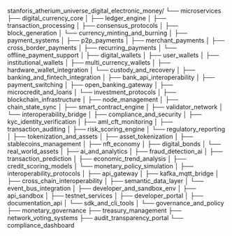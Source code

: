 stanforis_atherium_universe_digital_electronic_money/
└── microservices
    ├── digital_currency_core
    │   ├── ledger_engine
    │   ├── transaction_processing
    │   ├── consensus_protocols
    │   ├── block_generation
    │   └── currency_minting_and_burning
    │
    ├── payment_systems
    │   ├── p2p_payments
    │   ├── merchant_payments
    │   ├── cross_border_payments
    │   ├── recurring_payments
    │   └── offline_payment_support
    │
    ├── digital_wallets
    │   ├── user_wallets
    │   ├── institutional_wallets
    │   ├── multi_currency_wallets
    │   ├── hardware_wallet_integration
    │   └── custody_and_recovery
    │
    ├── banking_and_fintech_integration
    │   ├── bank_api_interoperability
    │   ├── payment_switching
    │   ├── open_banking_gateway
    │   ├── microcredit_and_loans
    │   └── investment_protocols
    │
    ├── blockchain_infrastructure
    │   ├── node_management
    │   ├── chain_state_sync
    │   ├── smart_contract_engine
    │   ├── validator_network
    │   └── interoperability_bridge
    │
    ├── compliance_and_security
    │   ├── kyc_identity_verification
    │   ├── aml_cft_monitoring
    │   ├── transaction_auditing
    │   ├── risk_scoring_engine
    │   └── regulatory_reporting
    │
    ├── tokenization_and_assets
    │   ├── asset_tokenization
    │   ├── stablecoins_management
    │   ├── nft_economy
    │   ├── digital_bonds
    │   └── real_world_assets
    │
    ├── ai_and_analytics
    │   ├── fraud_detection_ai
    │   ├── transaction_prediction
    │   ├── economic_trend_analysis
    │   ├── credit_scoring_models
    │   └── monetary_policy_simulation
    │
    ├── interoperability_protocols
    │   ├── api_gateway
    │   ├── kafka_mqtt_bridge
    │   ├── cross_chain_interoperability
    │   ├── semantic_data_layer
    │   └── event_bus_integration
    │
    ├── developer_and_sandbox_env
    │   ├── api_sandbox
    │   ├── testnet_services
    │   ├── developer_portal
    │   ├── documentation_api
    │   └── sdk_and_cli_tools
    │
    └── governance_and_policy
        ├── monetary_governance
        ├── treasury_management
        ├── network_voting_systems
        ├── audit_transparency_portal
        └── compliance_dashboard
